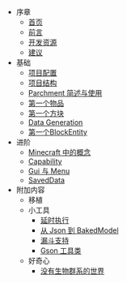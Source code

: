- 序章
	- [首页](/0序章/首页.md)
	- [前言](/0序章/前言.md)
	- [开发资源](/0序章/开发资源.md)
	- [建议](/0序章/建议.md)
- 基础
	- [项目配置](1基础/基础项目配置/基础项目配置.md)
	- [项目结构](1基础/基础项目配置/项目结构.md)
	- [Parchment 简述与使用](1基础/parchment/Parchment.md)
	- [第一个物品](1基础/物品/第一个物品.md)
	- [第一个方块](1基础/第一个方块/第一个方块.md)
	- [Data Generation](1基础/datagen/DataGeneration.md)
    - [第一个BlockEntity](1基础/BlockEntity/第一个BlockEntity.md)
- 进阶
	- [Minecraft 中的概念](1基础/基础项目配置/Minecraft中的概念.md)
	- [Capability](2进阶/capability/Capability.md)
	- [Gui 与 Menu](2进阶/gui/gui.md)
    - [SavedData](2进阶/savedData/SavedData.md)
- 附加内容
  - 移植
  - 小工具
	- [延时执行](inf附加内容/小工具/延时执行.md)
	- [从 Json 到 BakedModel](inf附加内容/小工具/从Json到BakedModel.md)
	- [漏斗支持](inf附加内容/小工具/漏斗支持.md)
	- [Gson 工具类](inf附加内容/小工具/Gson工具.md)
  - 好奇心
    - [没有生物群系的世界](inf附加内容/好奇心/没有生物群系的世界.md)